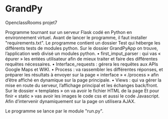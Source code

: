 # GrandPy
OpenclassRooms projet7

Programme tournant sur un serveur Flask codé en Python en environnement virtuel. Avant de lancer le programme, il faut installer "requirements.txt". 
Le programme contient un dossier Test qui héberge les différents tests de modules python.
Sur le dossier GrandPyApp on trouve, l’application web divisé un modules python.
•	first_imput_parser : qui vas « épurer » les entées utilisateur afin de mieux traiter et faire des différentes requêtes nécessaires.
•	Interface_requests : gérera les requêtes aux APIs Google Maps et WIKI.
•	Process : va rassembler les différentes réponses, et préparer les résultats à envoyer sur la page « interface » « /process » afin d’être affiché en dynamique sur la page principale.
•	Views : qui va gérer la mise en route du serveur, l’affichage principal et les échanges back/front.
Sur le dossier « templates » on va avoir le fichier HTML de la page
Et pour finir « static » vas avoir les images le code css et aussi le code Javascript.
Afin d’intervenir dynamiquement sur la page on utilisera AJAX. 

Le programme se lance par le module "run.py". 
